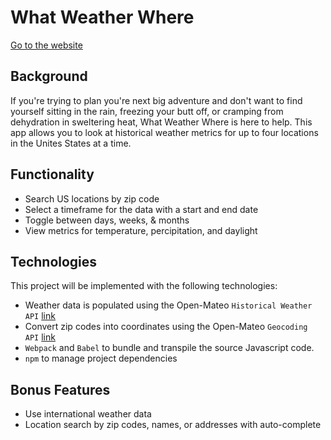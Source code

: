 # What Weather Where 

[Go to the website](https://laurencary.github.io/what-weather-where/)


## Background
If you're trying to plan you're next big adventure and don't want to find yourself sitting in the rain, freezing your butt off, or cramping from dehydration in sweltering heat, What Weather Where is here to help. This app allows you to look at historical weather metrics for up to four locations in the Unites States at a time.



## Functionality
* Search US locations by zip code
* Select a timeframe for the data with a start and end date
* Toggle between days, weeks, & months
* View metrics for temperature, percipitation, and daylight


## Technologies
This project will be implemented with the following technologies:
* Weather data is populated using the Open-Mateo ```Historical Weather API``` [link](https://open-meteo.com/en/docs/historical-weather-api)
* Convert zip codes into coordinates using the Open-Mateo ``` Geocoding API ``` [link](https://open-meteo.com/en/docs/geocoding-api)
* ``` Webpack ``` and ``` Babel ``` to bundle and transpile the source Javascript code.
* ``` npm ``` to manage project dependencies

## Bonus Features

* Use international weather data
* Location search by zip codes, names, or addresses with auto-complete
